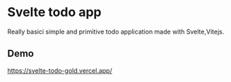 # Svelte todo app
Really basici simple and primitive todo application made with Svelte,Vitejs.

 ## Demo
https://svelte-todo-gold.vercel.app/
